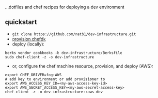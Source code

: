 ...dotfiles and chef recipes for deploying a dev environment

## quickstart
- `git clone https://github.com/natb1/dev-infrastructure.git`
- [provision chefdk](https://downloads.chef.io/chef-dk/)
- deploy (locally):
```
berks vendor cookbooks -b dev-infrastructure/Berksfile
sudo chef-client -z -o dev-infrastructure
```
- or, configure the chef machine resource, provision, and deploy (AWS):
```
export CHEF_DRIVER=fog:AWS
# add key to environment or add provisioner to 
export AWS_ACCESS_KEY_ID=<my-aws-access-key-id>
export AWS_SECRET_ACCESS_KEY=<my-aws-secret-access-key>
chef-client -z -o dev-infrastructure::aws-dev
```

